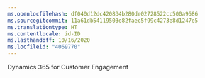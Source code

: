 ```yaml
---
ms.openlocfilehash: df040d12dc420834b280de02728522cc500a9686
ms.sourcegitcommit: 11a61db54119503e82faec5f99c4273e8d1247e5
ms.translationtype: HT
ms.contentlocale: id-ID
ms.lasthandoff: 10/16/2020
ms.locfileid: "4069770"
---
```

Dynamics 365 for Customer Engagement
